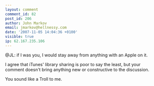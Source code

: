 ```yaml
---
layout: comment
comment_id: 82
post_id: 206
author: John Markov
email: jmarkov@hellnessy.com
date: '2007-11-05 14:04:36 +0100'
visible: true
ip: 62.167.235.106
---
```

@JL: if I was you, I would stay away from anything with an Apple on it.

I agree that iTunes' library sharing is poor to say the least, but your comment doesn't bring anything new or constructive to the discussion.

You sound like a Troll to me.
